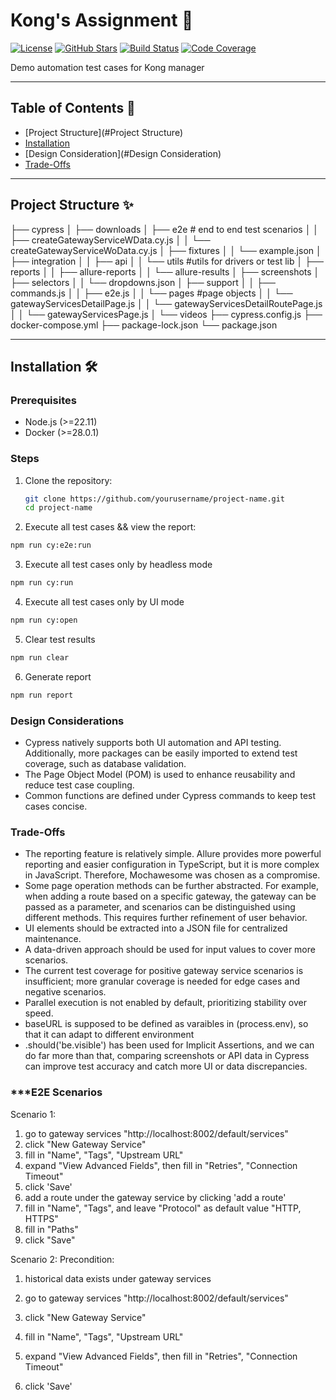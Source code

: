 # Kong's Assignment 🚀

[![License](https://img.shields.io/badge/license-MIT-blue.svg)](LICENSE)
[![GitHub Stars](https://img.shields.io/github/stars/yourusername/project-name.svg)](https://github.com/yourusername/project-name/stargazers)
[![Build Status](https://img.shields.io/github/actions/workflow/status/yourusername/project-name/main.yml)](https://github.com/yourusername/project-name/actions)
[![Code Coverage](https://img.shields.io/codecov/c/github/yourusername/project-name)](https://codecov.io/gh/yourusername/project-name)

Demo automation test cases for Kong manager

---

## Table of Contents 📖

- [Project Structure](#Project Structure)
- [Installation](#Installation)
- [Design Consideration](#Design Consideration)
- [Trade-Offs](#Trade-Offs)

---

## Project Structure ✨

├── cypress 
│   ├── downloads
│   ├── e2e          # end to end test scenarios
│   │   ├── createGatewayServiceWData.cy.js
│   │   └── createGatewayServiceWoData.cy.js
│   ├── fixtures
│   │   └── example.json
│   ├── integration
│   │   ├── api
│   │   └── utils	#utils for drivers or test lib
│   ├── reports
│   │   ├── allure-reports
│   │   └── allure-results
│   ├── screenshots
│   ├── selectors
│   │   └── dropdowns.json
│   ├── support
│   │   ├── commands.js
│   │   ├── e2e.js
│   │   └── pages	#page objects
│   │         └── gatewayServicesDetailPage.js
│   │         └── gatewayServicesDetailRoutePage.js
│   │         └── gatewayServicesPage.js
│   └── videos
├── cypress.config.js
├── docker-compose.yml
├── package-lock.json
└── package.json

---

## Installation 🛠️

### Prerequisites

- Node.js (>=22.11)
- Docker (>=28.0.1)

### Steps

1. Clone the repository:

   ```bash
   git clone https://github.com/yourusername/project-name.git
   cd project-name
   ```

2. Execute all test cases && view the report:

```bash
npm run cy:e2e:run
```

3. Execute all test cases only by headless mode

```bash
npm run cy:run
```

4. Execute all test cases only by UI mode

```bash
npm run cy:open
```

5. Clear test results

```bash
npm run clear
```

6. Generate report

```bash
npm run report
```

### **Design Considerations**

- Cypress natively supports both UI automation and API testing. Additionally, more packages can be easily imported to extend test coverage, such as database validation.
- The Page Object Model (POM) is used to enhance reusability and reduce test case coupling.
- Common functions are defined under Cypress commands to keep test cases concise.

### **Trade-Offs**

- The reporting feature is relatively simple. Allure provides more powerful reporting and easier configuration in TypeScript, but it is more complex in JavaScript. Therefore, Mochawesome was chosen as a compromise.
- Some page operation methods can be further abstracted. For example, when adding a route based on a specific gateway, the gateway can be passed as a parameter, and scenarios can be distinguished using different methods. This requires further refinement of user behavior.
- UI elements should be extracted into a JSON file for centralized maintenance.
- A data-driven approach should be used for input values to cover more scenarios.
- The current test coverage for positive gateway service scenarios is insufficient; more granular coverage is needed for edge cases and negative scenarios.
- Parallel execution is not enabled by default, prioritizing stability over speed.
- baseURL is supposed to be defined as varaibles in (process.env), so that it can adapt to different environment
- .should('be.visible') has been used for Implicit Assertions, and we can do far more than that, comparing screenshots or API data in Cypress can improve test accuracy and catch more UI or data discrepancies. 

### ***E2E Scenarios
Scenario 1:
1. go to gateway services "http://localhost:8002/default/services"
2. click "New Gateway Service"
3. fill in "Name", "Tags", "Upstream URL"
4. expand "View Advanced Fields", then fill in "Retries", "Connection Timeout"
5. click 'Save'
6. add a route under the gateway service by clicking 'add a route'
7. fill in "Name", "Tags", and leave "Protocol" as default value "HTTP, HTTPS"
8. fill in "Paths"
9. click "Save"

Scenario 2:
Precondition:
1. historical data exists under gateway services

1. go to gateway services "http://localhost:8002/default/services"
2. click "New Gateway Service"
3. fill in "Name", "Tags", "Upstream URL"
4. expand "View Advanced Fields", then fill in "Retries", "Connection Timeout"
5. click 'Save'